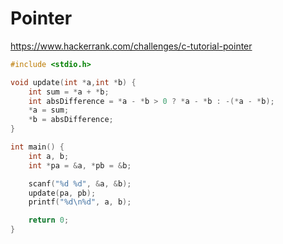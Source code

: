 # Pointer

https://www.hackerrank.com/challenges/c-tutorial-pointer

```cpp
#include <stdio.h>

void update(int *a,int *b) {
    int sum = *a + *b;
    int absDifference = *a - *b > 0 ? *a - *b : -(*a - *b);
    *a = sum;
    *b = absDifference;  
}

int main() {
    int a, b;
    int *pa = &a, *pb = &b;

    scanf("%d %d", &a, &b);
    update(pa, pb);
    printf("%d\n%d", a, b);

    return 0;
}
```
